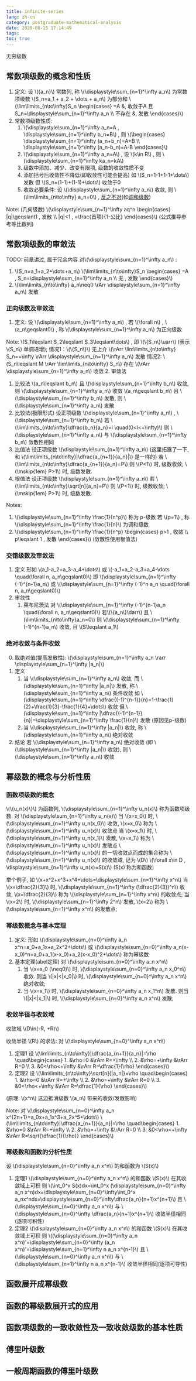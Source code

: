 ```yaml
---
title: infinite-series
lang: zh-cn
category: postgraduate-mathematical-analysis
date: 2020-08-15 17:14:49
tags:
toc: true
---
```


无穷级数

<!-- more -->

## 常数项级数的概念和性质

1. 定义: 
   设 \\(\{a_n\}\\) 常数列, 称 \\(\displaystyle\sum_{n=1}^\infty a_n\\) 为常数项级数
   \\(S_n=a_1 + a_2 + \dots + a_n\\) 为部分和
   \\(\lim\limits_{n\to\infty}S_n \begin{cases} =A &, 收敛于A 且 S_n=\displaystyle\sum_{n=1}^\infty a_n \\\ 不存在 &, 发散  \end{cases}\\)
2. 常数项级数性质:
   1. \\(\displaystyle\sum_{n=1}^\infty a_n=A , \displaystyle\sum_{n=1}^\infty b_n=B\\) , 则 \\(\begin{cases} \displaystyle\sum_{n=1}^\infty (a_n+b_n)=A+B \\\ \displaystyle\sum_{n=1}^\infty (a_n-b_n)=A-B \end{cases}\\)
   2. \\(\displaystyle\sum_{n=1}^\infty a_n=A\\) , 设 \\(k\in R\\) , 则 \\(\displaystyle\sum_{n=1}^\infty ka_n=kA\\)
   3. 级数中添加、减少、改变有限项, 级数的收敛性质不变
   4. 添加括号后收敛性不降低(即收敛性可能会提高)
      如 \\(S_n=1-1+1-1+\dots\\) 发散
      但 \\(S_n=(1-1)+(1-1)+\dots\\) 收敛于0
   5. 收敛必要条件: 设 \\(\displaystyle\sum_{n=1}^\infty a_n\\) 收敛, 则 \\(\lim\limits_{n\to\infty} a_n=0\\) , <u>反之不对</u>(如[调和级数](#harmonic_series))

Note: (几何级数) \\(\displaystyle\sum_{n=1}^\infty aq^n \begin{cases} |q|\geqslant1 , 发散 \\\ |q|<1 , =\frac{首项}{1-公比} \end{cases}\\) (公式推导参考等比数列)

## 常数项级数的审敛法

TODO: 前章讲过, 属于冗余内容
对\\(\displaystyle\sum_{n=1}^\infty a_n\\) :
1. \\(S_n=a_1+a_2+\dots+a_n\\)
   \\(\lim\limits_{n\to\infty}S_n \begin{cases} =A , S_n=\displaystyle\sum_{n=1}^\infty a_n \\\ 无 , 发散 \end{cases}\\)
2. \\(\lim\limits_{n\to\infty} a_n\neq0 \rArr \displaystyle\sum_{n=1}^\infty a_n\\) 发散

### 正向级数及审敛法

1. 定义: 设 \\(\displaystyle\sum_{n=1}^\infty a_n\\) , 若 \\(\forall n\\) , \\(a_n\geqslant0\\) , 称 \\(\displaystyle\sum_{n=1}^\infty a_n\\) 为正向级数

Note:
\\(S_1\leqslant S_2\leqslant S_3\leqslant\dots\\) , 即 \\(\\{S_n\\}\uarr\\) (表示 \\(S_n\\) 单调递增);
情况1：\\(\\{S_n\\}\\) 无上介 \\(\rArr \lim\limits_{n\to\infty} S_n=+\infty \rArr \displaystyle\sum_{n=1}^\infty a_n\\) 发散
情况2: \\(S_n\leqslant M \rArr \lim\limits_{n\to\infty} S_n\\) 存在 \\(\rArr \displaystyle\sum_{n=1}^\infty a_n\\) 收敛
2. 审敛法
   1. 比较法
      \\(a_n\leqslant b_n\\) 且 \\(\displaystyle\sum_{n=1}^\infty b_n\\) 收敛, 则 \\(\displaystyle\sum_{n=1}^\infty a_n\\) 收敛
      \\(a_n\geqslant b_n\\) 且 \\(\displaystyle\sum_{n=1}^\infty b_n\\) 发散, 则 \\(\displaystyle\sum_{n=1}^\infty a_n\\) 发散
   2. 比较法(极限形式)
      设正项级数 \\(\displaystyle\sum_{n=1}^\infty a_n\\) , \\(\displaystyle\sum_{n=1}^\infty b_n\\)
      若 \\(\lim\limits_{n\to\infty}\dfrac{b_n}{a_n}=l \quad(0<l<+\infty)\\)
      则 \\(\displaystyle\sum_{n=1}^\infty a_n\\) 与 \\(\displaystyle\sum_{n=1}^\infty b_n\\) 敛散性相同
   3. 比值法
      设正项级数 \\(\displaystyle\sum_{n=1}^\infty a_n\\)
      (这里拓展了一下, 和 \\(\lim\limits_{n\to\infty}|\dfrac{a_{n+1}}{a_n}|\\) 是一样的)
      若 \\(\lim\limits_{n\to\infty}\dfrac{a_{n+1}}{a_n}=P\\)
      则 \\(P<1\\) 时, 级数收敛;
      \\(\mskip{1em} P>1\\) 时, 级数发散.
   4. 根值法
      设正项级数 \\(\displaystyle\sum_{n=1}^\infty a_n\\)
      若 \\(\lim\limits_{n\to\infty}\sqrt[n]{a_n}=P\\)
      则 \\(P<1\\) 时, 级数收敛;
      \\(\mskip{1em} P>1\\) 时, 级数发散.


<span id="harmonic_series"></span>
Notes:
1. \\(\displaystyle\sum_{n=1}^\infty \frac{1}{n^p}\\) 称为 p-级数
   若 \\(p=1\\) , 称 \\(\displaystyle\sum_{n=1}^\infty \frac{1}{n}\\) 为调和级数
2. \\(\displaystyle\sum_{n=1}^\infty \frac{1}{n^p} \begin{cases} p>1 , 收敛 \\\ p\leqslant 1 , 发散 \end{cases}\\) (敛散性使用根值法)

### 交错级数及审敛法

1. 定义
   形如 \\(a_1-a_2+a_3-a_4+\dots\\) 或 \\(-a_1+a_2-a_3+a_4-\dots \quad(\forall n, a_n\geqslant0)\\)
   即 \\(\displaystyle\sum_{n=1}^\infty (-1)^{n-1}a_n\\) 或 \\(\displaystyle\sum_{n=1}^\infty (-1)^n a_n \quad(\forall n, a_n\geqslant0)\\)
2. 审敛性
   1. 莱布尼茨法
      对 \\(\displaystyle\sum_{n=1}^\infty (-1)^{n-1}a_n \quad(\forall n, a_n\geqslant0)\\)
      若\\(\\{a_n\\}\darr\\) 且 \\(\lim\limits_{n\to\infty}a_n=0\\)
      则 \\(\displaystyle\sum_{n=1}^\infty (-1)^{n-1}a_n\\) 收敛, 且 \\(S\leqslant a_1\\)

### 绝对收敛与条件收敛

0. 取绝对值(提高发散性): \\(\displaystyle\sum_{n=1}^\infty a_n \rarr \displaystyle\sum_{n=1}^\infty |a_n|\\)
1. 定义
   1. 当 \\(\displaystyle\sum_{n=1}^\infty a_n\\) 收敛, 而 \\(\displaystyle\sum_{n=1}^\infty |a_n|\\) 发散, 称 \\(\displaystyle\sum_{n=1}^\infty a_n\\) 条件收敛
      如 \\(\displaystyle\sum_{n=1}^\infty \dfrac{(-1)^{n-1}}{n}=1-\frac{1}{2}+\frac{1}{3}-\frac{1}{4}+\dots\\) 收敛
      但 \\(\displaystyle\sum_{n=1}^\infty |\dfrac{(-1)^{n-1}}{n}|=\displaystyle\sum_{n=1}^\infty \frac{1}{n}\\) 发散 (原因见p-级数)
   2. 当 \\(\displaystyle\sum_{n=1}^\infty |a_n|\\) 收敛, 称 \\(\displaystyle\sum_{n=1}^\infty a_n\\) 绝对收敛
2. 结论
   若 \\(\displaystyle\sum_{n=1}^\infty a_n\\) 绝对收敛 (即 \\(\displaystyle\sum_{n=1}^\infty |a_n|\\) 收敛), 则 \\(\displaystyle\sum_{n=1}^\infty a_n\\) 收敛

## 幂级数的概念与分析性质

### 函数项级数的概念

\\(\\{u_n(x)\\}\\) 为函数列, \\(\displaystyle\sum_{n=1}^\infty u_n(x)\\) 称为函数项级数.
对 \\(\displaystyle\sum_{n=1}^\infty u_n(x)\\)
当 \\(x=x_0\\) 时, \\(\displaystyle\sum_{n=1}^\infty u_n(x_0)\\) 收敛, \\(x=x_0\\) 称为 \\(\displaystyle\sum_{n=1}^\infty u_n(x)\\) 收敛点
当 \\(x=x_1\\) 时, \\(\displaystyle\sum_{n=1}^\infty u_n(x_1)\\) 发散, \\(x=x_1\\) 称为 \\(\displaystyle\sum_{n=1}^\infty u_n(x)\\) 发散点
\\(\displaystyle\sum_{n=1}^\infty u_n(x)\\) 的一切收敛点而成的集合称为 \\(\displaystyle\sum_{n=1}^\infty u_n(x)\\) 的收敛域, 记为 \\(D\\)
\\(\forall x\in D , \displaystyle\sum_{n=1}^\infty u_n(x)=S(x)\\) (S(x) 称为和函数)

举个例子, 如 \\(x+x^2+x^3+x^4+\dots=\displaystyle\sum_{n=1}^\infty x^n\\)
当 \\(x=\dfrac{2}{3}\\) 时, \\(\displaystyle\sum_{n=1}^\infty (\dfrac{2}{3})^n\\) 收敛, \\(x=\dfrac{2}{3}\\) 称为 \\(\displaystyle\sum_{n=1}^\infty x^n\\) 的收敛点;
当 \\(x=2\\) 时, \\(\displaystyle\sum_{n=1}^\infty 2^n\\) 发散, \\(x=2\\) 称为 \\(\displaystyle\sum_{n=1}^\infty x^n\\) 的发散点;

### 幂级数概念与基本定理

1. 定义:
   形如 \\(\displaystyle\sum_{n=0}^\infty a_n x^n=a_0+a_1x+a_2x^2+\dots\\)
   或 \\(\displaystyle\sum_{n=0}^\infty a_n(x-x_0)^n=a_0+a_1(x-x_0)+a_2(x-x_0)^2+\dots\\)
   称为幂级数
2. 基本定理(abel定理)
   对 \\(\displaystyle\sum_{n=0}^\infty a_n x^n\\)
   1. 当 \\(x=x_0 (\neq0)\\) 时, \\(\displaystyle\sum_{n=0}^\infty a_n x_0^n\\) 收敛. 则当 \\(|x|<|x_0|\\) 时, \\(\displaystyle\sum_{n=0}^\infty a_n x^n\\) 绝对收敛;
   2. 当 \\(x=x_1\\) 时, \\(\displaystyle\sum_{n=0}^\infty a_n x_1^n\\) 发散. 则当 \\(|x|<|x_1|\\) 时, \\(\displaystyle\sum_{n=0}^\infty a_n x^n\\) 发散;

### 收敛半径与收敛域

收敛域 \\(D\in(-R, +R)\\)

收敛半径 \\(R\\) 的求法:
对 \\(\displaystyle\sum_{n=0}^\infty a_n x^n\\)
1. 定理1
   设 \\(\lim\limits_{n\to\infty}|\dfrac{a_{n+1}}{a_n}|=\rho \quad\begin{cases} 1. &\rho=0 &\rArr R=+\infty \\\ 2. &\rho=+\infty &\rArr R=0 \\\ 3. &0<\rho<+\infty &\rArr R=\dfrac{1}{\rho} \end{cases}\\)
2. 定理2
   设 \\(\lim\limits_{n\to\infty}\sqrt[n]{|a_n|}=\rho \quad\begin{cases} 1. &\rho=0 &\rArr R=+\infty \\\ 2. &\rho=+\infty &\rArr R=0 \\\ 3. &0<\rho<+\infty &\rArr R=\dfrac{1}{\rho} \end{cases}\\)

(原理: \\(x^n\\) 这边抵消级数 \\(a_n\\) 带来的收敛/发散影响)

Note:
对 \\(\displaystyle\sum_{n=0}^\infty a_n x^{2n+1}=a_0x+a_1x^3+a_2x^5+\dots\\)
\\(\lim\limits_{n\to\infty}|\dfrac{a_{n+1}}{a_n}|=\rho \quad\begin{cases} 1. &\rho=0 &\rArr R=+\infty \\\ 2. &\rho=+\infty &\rArr R=0 \\\ 3. &0<\rho<+\infty &\rArr R=\sqrt{\dfrac{1}{\rho}} \end{cases}\\)

### 幂级数和函数的分析性质

设 \\(\displaystyle\sum_{n=0}^\infty a_n x^n\\) 的和函数为 \\(S(x)\\)
1. 定理1
   \\(\displaystyle\sum_{n=0}^\infty a_n x^n\\) 的和函数 \\(S(x)\\) 在其收敛域上可积
   则 \\(\int_0^x S(x)dx=\int_0^x (\displaystyle\sum_{n=0}^\infty a_n x^n)dx=\displaystyle\sum_{n=0}^\infty\int_0^x a_nx^ndx=\displaystyle\sum_{n=0}^\infty\dfrac{a_n}{n+1}x^{n+1}\\)
   且 \\(\displaystyle\sum_{n=0}^\infty a_n x^n\\) 与 \\(\displaystyle\sum_{n=0}^\infty \dfrac{a_n}{n+1}x^{n+1}\\) 收敛半径相同(逐项可积性)
2. 定理2
   \\(\displaystyle\sum_{n=0}^\infty a_n x^n\\) 的和函数 \\(S(x)\\) 在其收敛域上可积
   则 \\((\displaystyle\sum_{n=0}^\infty a_n x^n)'=\displaystyle\sum_{n=0}^\infty (a_n x^n)'=\displaystyle\sum_{n=1}^\infty n a_n x^{n-1}\\)
   且 \\(\displaystyle\sum_{n=0}^\infty a_n x^n\\) 与 \\(\displaystyle\sum_{n=1}^\infty n a_n x^{n-1}\\) 收敛半径相同(逐项可导性)

## 函数展开成幂级数



## 函数的幂级数展开式的应用

## 函数项级数的一致收敛性及一致收敛级数的基本性质

## 傅里叶级数

## 一般周期函数的傅里叶级数